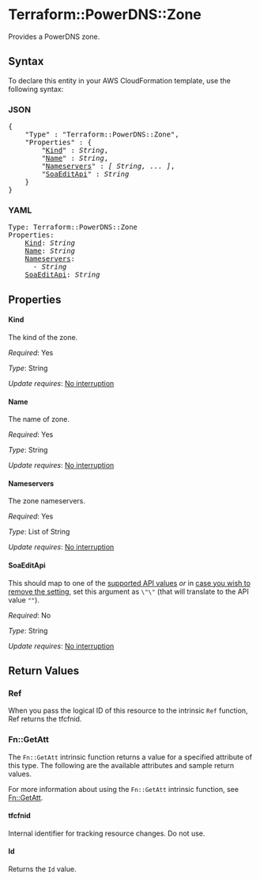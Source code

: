 # Terraform::PowerDNS::Zone

Provides a PowerDNS zone.

## Syntax

To declare this entity in your AWS CloudFormation template, use the following syntax:

### JSON

<pre>
{
    "Type" : "Terraform::PowerDNS::Zone",
    "Properties" : {
        "<a href="#kind" title="Kind">Kind</a>" : <i>String</i>,
        "<a href="#name" title="Name">Name</a>" : <i>String</i>,
        "<a href="#nameservers" title="Nameservers">Nameservers</a>" : <i>[ String, ... ]</i>,
        "<a href="#soaeditapi" title="SoaEditApi">SoaEditApi</a>" : <i>String</i>
    }
}
</pre>

### YAML

<pre>
Type: Terraform::PowerDNS::Zone
Properties:
    <a href="#kind" title="Kind">Kind</a>: <i>String</i>
    <a href="#name" title="Name">Name</a>: <i>String</i>
    <a href="#nameservers" title="Nameservers">Nameservers</a>: <i>
      - String</i>
    <a href="#soaeditapi" title="SoaEditApi">SoaEditApi</a>: <i>String</i>
</pre>

## Properties

#### Kind

The kind of the zone.

_Required_: Yes

_Type_: String

_Update requires_: [No interruption](https://docs.aws.amazon.com/AWSCloudFormation/latest/UserGuide/using-cfn-updating-stacks-update-behaviors.html#update-no-interrupt)

#### Name

The name of zone.

_Required_: Yes

_Type_: String

_Update requires_: [No interruption](https://docs.aws.amazon.com/AWSCloudFormation/latest/UserGuide/using-cfn-updating-stacks-update-behaviors.html#update-no-interrupt)

#### Nameservers

The zone nameservers.

_Required_: Yes

_Type_: List of String

_Update requires_: [No interruption](https://docs.aws.amazon.com/AWSCloudFormation/latest/UserGuide/using-cfn-updating-stacks-update-behaviors.html#update-no-interrupt)

#### SoaEditApi

This should map to one of the [supported API values](https://doc.powerdns.com/authoritative/dnsupdate.html#soa-edit-dnsupdate-settings) *or* in [case you wish to remove the setting](https://doc.powerdns.com/authoritative/domainmetadata.html#soa-edit-api), set this argument as `\"\"` (that will translate to the API value `""`).

_Required_: No

_Type_: String

_Update requires_: [No interruption](https://docs.aws.amazon.com/AWSCloudFormation/latest/UserGuide/using-cfn-updating-stacks-update-behaviors.html#update-no-interrupt)

## Return Values

### Ref

When you pass the logical ID of this resource to the intrinsic `Ref` function, Ref returns the tfcfnid.

### Fn::GetAtt

The `Fn::GetAtt` intrinsic function returns a value for a specified attribute of this type. The following are the available attributes and sample return values.

For more information about using the `Fn::GetAtt` intrinsic function, see [Fn::GetAtt](https://docs.aws.amazon.com/AWSCloudFormation/latest/UserGuide/intrinsic-function-reference-getatt.html).

#### tfcfnid

Internal identifier for tracking resource changes. Do not use.

#### Id

Returns the <code>Id</code> value.

